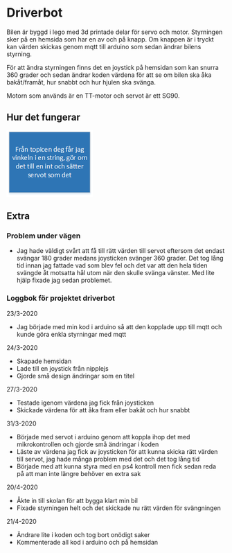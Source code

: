# Driverbot
Bilen är byggd i lego med 3d printade delar för servo och motor. Styrningen sker på en hemsida som har en av och på knapp. Om knappen är i tryckt kan värden skickas genom mqtt till arduino som sedan ändrar bilens styrning. 

För att ändra styrningen finns det en joystick på hemsidan som kan snurra 360 grader och sedan ändrar koden värdena för att se om bilen ska åka bakåt/framåt, hur snabbt och hur hjulen ska svänga.

Motorn som används är en TT-motor och servot är ett SG90.

## Hur det fungerar
![Diagram!](/DriverBotDiagram.PNG)
## Extra

### Problem under vägen
- Jag hade väldigt svårt att få till rätt värden till servot eftersom det endast svängar 180 grader medans joysticken svänger 360 grader. Det tog lång tid innan jag fattade vad som blev fel och det var att den hela tiden svängde åt motsatta hål utom när den skulle svänga vänster. Med lite hjälp fixade jag sedan problemet.
### Loggbok för projektet driverbot
23/3-2020
- Jag började med min kod i arduino så att den kopplade upp till mqtt och kunde göra enkla styrningar med mqtt

24/3-2020
- Skapade hemsidan
- Lade till en joystick från nipplejs
- Gjorde små design ändringar som en titel 

27/3-2020
- Testade igenom värdena jag fick från joysticken 
- Skickade värdena för att åka fram eller bakåt och hur snabbt

31/3-2020
- Började med servot i arduino genom att koppla ihop det med mikrokontrollen och gjorde små ändringar i koden
- Läste av värdena jag fick av joysticken för att kunna skicka rätt värden till servot, jag hade många problem med det och det tog lång tid
- Började med att kunna styra med en ps4 kontroll men fick sedan reda på att man inte längre behöver en extra sak

20/4-2020
- Åkte in till skolan för att bygga klart min bil
- Fixade styrningen helt och det skickade nu rätt värden för svängningen

21/4-2020
- Ändrare lite i koden och tog bort onödigt saker
- Kommenterade all kod i arduino och på hemsidan
